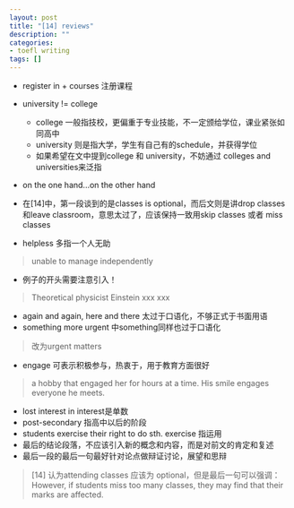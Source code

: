```yaml
---
layout: post
title: "[14] reviews"
description: ""
categories:
- toefl writing 
tags: []
---
```



* register in + courses 注册课程

* university != college 
	* college 一般指技校，更偏重于专业技能，不一定颁给学位，课业紧张如同高中
	* university 则是指大学，学生有自己有的schedule，并获得学位
	* 如果希望在文中提到college 和 university，不妨通过 colleges and universities来泛指
	
* on the one hand...on the other hand
* 在[14]中，第一段谈到的是classes is optional，而后文则是讲drop classes和leave classroom，意思太过了，应该保持一致用skip classes 或者 miss classes
* helpless 多指一个人无助 
> unable to manage independently
* 例子的开头需要注意引入！
> Theoretical physicist Einstein xxx xxx
* again and again, here and there 太过于口语化，不够正式于书面用语
* something more urgent 中something同样也过于口语化
> 改为urgent matters
* engage 可表示积极参与，热衷于，用于教育方面很好
> a hobby that engaged her for hours at a time.
> His smile engages everyone he meets.
* lost interest in interest是单数
* post-secondary 指高中以后的阶段
* students exercise their right to do sth. exercise 指运用
* 最后的结论段落，不应该引入新的概念和内容，而是对前文的肯定和复述
* 最后一段的最后一句最好针对论点做辩证讨论，展望和思辩
> [14] 认为attending classes 应该为 optional，但是最后一句可以强调：
> However, if students miss too many classes, they may find that their marks are affected.